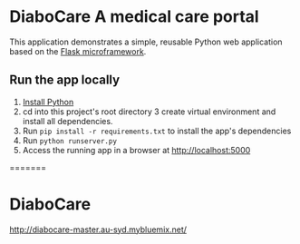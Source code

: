 
# DiaboCare A medical care portal

This application demonstrates a simple, reusable Python web application based on the [Flask microframework](http://flask.pocoo.org/).

## Run the app locally

1. [Install Python]
2. cd into this project's root directory
3  create virtual environment and install all dependencies.
4. Run `pip install -r requirements.txt` to install the app's dependencies
5. Run `python runserver.py`
6. Access the running app in a browser at <http://localhost:5000>

[Install Python]: https://www.python.org/downloads/
=======
# DiaboCare
http://diabocare-master.au-syd.mybluemix.net/
